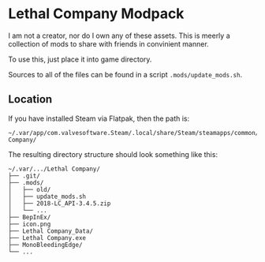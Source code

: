 # Lethal Company Modpack

I am not a creator, nor do I own any of these assets. This is meerly a collection of mods to share with friends in convinient manner.

To use this, just place it into game directory.

Sources to all of the files can be found in a script `.mods/update_mods.sh`.


##  Location

If you have installed Steam via Flatpak, then the path is:
```
~/.var/app/com.valvesoftware.Steam/.local/share/Steam/steamapps/common/Lethal Company/
```

The resulting directory structure should look something like this:
```
~/.var/.../Lethal Company/
├── .git/
├── .mods/
│   ├── old/
│   ├── update_mods.sh
│   ├── 2018-LC_API-3.4.5.zip
│   └── ...
├── BepInEx/
├── icon.png
├── Lethal Company_Data/
├── Lethal Company.exe
├── MonoBleedingEdge/
└── ...
```

